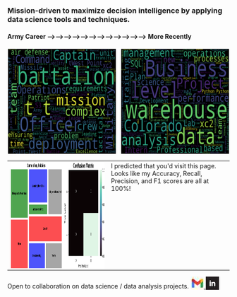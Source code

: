 ### Mission-driven to maximize decision intelligence by applying data science tools and techniques.

#### Army Career &#10230;&#10230;&#10230;&#10230;&#10230;&#10230;&#10230;&#10230;&#10230;&#10230;&#10230;&#10230; More Recently
<img src="Wordclouds_Combined.png" alt="Work Experience Wordclouds" width="685" height="241" style="vertical-align: middle;"/>

<table>
  <tr>
    <td>
      <img src="tm_cm_gb_profile.png" alt="Hobbies Treemap and Confusion Matrix" width="685" height="241" style="float: left; margin-right:         10px;"/>
    </td>
    <td style="vertical-align: top;">
      I predicted that you'd visit this page. Looks like my Accuracy, Recall, Precision, and F1 scores are all at 100%!
    </td>
  </tr>
</table>

Open to collaboration on data science / data analysis projects.
<a href="mailto:christophermiguelaguirre@gmail.com">
    <img src="gmail_hero.jpg" alt="Gmail" width="30" height="30" style="vertical-align: bottom;"/>
 </a><a href="https://www.linkedin.com/in/christopher-aguirre7/">
    <img src="linkedin_logo2.jpg" alt="LinkedIn" width="30" height="30" style="vertical-align: bottom;"/>
</a>

<!---
chrisaguirre3/chrisaguirre3 is a ✨ special ✨ repository because its `README.md` (this file) appears on your GitHub profile.
You can click the Preview link to take a look at your changes.
--->
